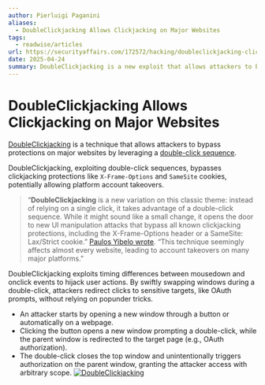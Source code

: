 ```yaml
---
author: Pierluigi Paganini
aliases:
  - DoubleClickjacking Allows Clickjacking on Major Websites
tags:
  - readwise/articles
url: https://securityaffairs.com/172572/hacking/doubleclickjacking-clickjacking-on-major-websites.html?__readwiseLocation=
date: 2025-04-24
summary: DoubleClickjacking is a new exploit that allows attackers to bypass security measures on major websites using a double-click sequence. This technique can lead to account takeovers and unauthorized changes by tricking users into clicking on malicious prompts. To counter this threat, website administrators should implement stricter controls and be aware of all clickjacking forms.
---
```

# DoubleClickjacking Allows Clickjacking on Major Websites

[DoubleClickjacking](Blog%20-%20DoubleClickjacking%20A%20New%20Era%20of%20UI%20Redressing.md) is a technique that allows attackers to bypass protections on major websites by leveraging a [double-click sequence](https://en.wikipedia.org/wiki/Double-click). [](https://read.readwise.io/read/01jgp3se6hyat1cz5rz3qvp296)

DoubleClickjacking, exploiting double-click sequences, bypasses clickjacking protections like `X-Frame-Options` and `SameSite` cookies, potentially allowing platform account takeovers. [](https://read.readwise.io/read/01jgp3swyrypgq5qbgfvrkgmqq)

> “**DoubleClickjacking** is a new variation on this classic theme: instead of relying on a single click, it takes advantage of a double-click sequence. While it might sound like a small change, it opens the door to new UI manipulation attacks that bypass all known clickjacking protections, including the X-Frame-Options header or a SameSite: Lax/Strict cookie.” [Paulos Yibelo wrote](https://www.paulosyibelo.com/2024/12/doubleclickjacking-what.html). “This technique seemingly affects almost every website, leading to account takeovers on many major platforms.” [](https://read.readwise.io/read/01jgp3tkc8zpr86mfbmqdy6qqm)

DoubleClickjacking exploits timing differences between mousedown and onclick events to hijack user actions. By swiftly swapping windows during a double-click, attackers redirect clicks to sensitive targets, like OAuth prompts, without relying on popunder tricks. [](https://read.readwise.io/read/01jgp3tvr0s6bb89rgj1r4bv5q)

- An attacker starts by opening a new window through a button or automatically on a webpage.
 - Clicking the button opens a new window prompting a double-click, while the parent window is redirected to the target page (e.g., OAuth authorization).
 - The double-click closes the top window and unintentionally triggers authorization on the parent window, granting the attacker access with arbitrary scope.
 [![DoubleClickjacking](https://i0.wp.com/securityaffairs.com/wp-content/uploads/2025/01/image-1.png?resize=1024%2C614&ssl=1)](https://i0.wp.com/securityaffairs.com/wp-content/uploads/2025/01/image-1.png?ssl=1) [](https://read.readwise.io/read/01jgp3vk6y3sc10agmj85b0qgt)


